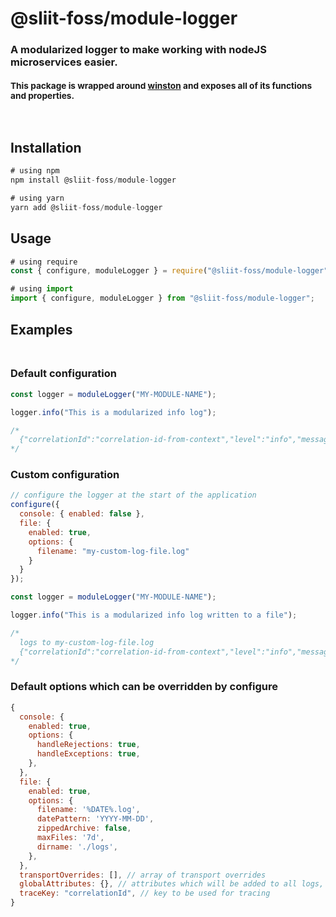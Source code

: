 # @sliit-foss/module-logger

### A modularized logger to make working with nodeJS microservices easier. <br/> <br/> <small>This package is wrapped around [winston](https://www.npmjs.com/package/winston) and exposes all of its functions and properties.</small>

<br/>

## Installation

```js
# using npm
npm install @sliit-foss/module-logger

# using yarn
yarn add @sliit-foss/module-logger
```

## Usage

```js
# using require
const { configure, moduleLogger } = require("@sliit-foss/module-logger");

# using import
import { configure, moduleLogger } from "@sliit-foss/module-logger";
```

## Examples<br/><br/>

### Default configuration

```js
const logger = moduleLogger("MY-MODULE-NAME");

logger.info("This is a modularized info log");

/*
  {"correlationId":"correlation-id-from-context","level":"info","message":"[MY-MODULE-NAME] - This is a modularized info log","timestamp":"2023-02-22T16:44:53.711Z"}
*/
```

### Custom configuration

```js
// configure the logger at the start of the application
configure({
  console: { enabled: false },
  file: {
    enabled: true,
    options: {
      filename: "my-custom-log-file.log"
    }
  }
});

const logger = moduleLogger("MY-MODULE-NAME");

logger.info("This is a modularized info log written to a file");

/* 
  logs to my-custom-log-file.log
  {"correlationId":"correlation-id-from-context","level":"info","message":"[MY-MODULE-NAME] - This is a modularized info log written to a file","timestamp":"2023-02-22T16:44:53.711Z"}
*/
```

### Default options which can be overridden by configure

```js
{
  console: {
    enabled: true,
    options: {
      handleRejections: true,
      handleExceptions: true,
    },
  },
  file: {
    enabled: true,
    options: {
      filename: '%DATE%.log',
      datePattern: 'YYYY-MM-DD',
      zippedArchive: false,
      maxFiles: '7d',
      dirname: './logs',
    },
  },
  transportOverrides: [], // array of transport overrides
  globalAttributes: {}, // attributes which will be added to all logs,
  traceKey: "correlationId", // key to be used for tracing
}
```
